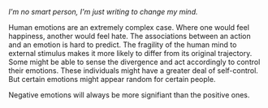 *I'm no smart person, I'm just writing to change my mind.*

Human emotions are an extremely complex case. Where one would feel happiness, another would feel hate. The associations between an action and an emotion is hard to predict. The fragility of the human mind to external stimulus makes it more likely to differ from its original trajectory. Some might be able to sense the divergence and act accordingly to control their emotions. These individuals might have a greater deal of self-control. But certain emotions might appear random for certain people.

Negative emotions will always be more signifiant than the positive ones.